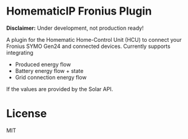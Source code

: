HomematicIP Fronius Plugin
==========================

**Disclaimer:** Under development, not production ready!

A plugin for the Homematic Home-Control Unit (HCU) to connect your Fronius SYMO Gen24 and connected devices. Currently supports integrating

* Produced energy flow
* Battery energy flow + state
* Grid connection energy flow

If the values are provided by the Solar API.

# License

MIT